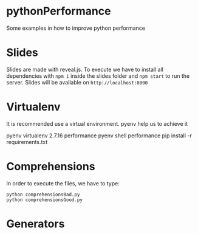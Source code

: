 # pythonPerformance
Some examples in how to improve python performance


# Slides

Slides are made with reveal.js. To execute we have to install all dependencies with `npm i` 
inside the slides folder and `npm start` to run the server. Slides will be available on `http://localhost:8000`

# Virtualenv

It is recommended use a virtual environment. pyenv help us to achieve it

pyenv virtualenv 2.7.16 performance
pyenv shell performance
pip install -r requirements.txt


# Comprehensions

In order to execute the files, we have to type:
```
python comprehensionsBad.py  
python comprehensionsGood.py
```   

# Generators

